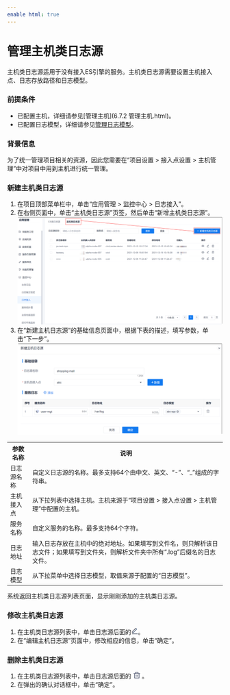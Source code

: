 ```yaml
---
enable html: true
---
```

# 管理主机类日志源

主机类日志源适用于没有接入ES引擎的服务。主机类日志源需要设置主机接入点、日志存放路径和日志模型。

### 前提条件
* 已配置主机，详细请参见[管理主机](6.7.2 管理主机.html)。
* 已配置日志模型，详细请参见[管理日志模型](15.3.3.0-config-log-model.md)。

### 背景信息                          
为了统一管理项目相关的资源，因此您需要在“项目设置 > 接入点设置 > 主机管理”中对项目中用到主机进行统一管理。        


### 新建主机类日志源
1. 在项目顶部菜单栏中，单击“应用管理 > 监控中心 > 日志接入”。
2. 在右侧页面中，单击“主机类日志源”页签，然后单击“新增主机类日志源”。      
  ![](fig/应用管理-主机日志列表.png)    
3. 在“新建主机日志源”的基础信息页面中，根据下表的描述，填写参数，单击“下一步”。          
  ![](fig/应用管理-新主机日志源.png)             
  <table>
<tr>
    <th>参数名称</th>
    <th>说明</th>
</tr>
<tr>
    <td>日志源名称</td>
    <td>自定义日志源的名称。最多支持64个由中文、英文、“-”、“_”组成的字符串。</td>
</tr>
<tr>
    <td>主机接入点</td>
    <td>从下拉列表中选择主机。主机来源于“项目设置 > 接入点设置 > 主机管理”中配置的主机。</td>
</tr>
<tr>
    <td>服务名称</td>
    <td>自定义服务的名称。最多支持64个字符。</td>
</tr>  
<tr>
    <td>日志地址</td>
    <td>输入日志存放在主机中的绝对地址。如果填写到文件名，则只解析该日志文件；如果填写到文件夹，则解析文件夹中所有“.log”后缀名的日志文件。</td>
</tr>  
<tr>
    <td>日志模型</td>
    <td>从下拉菜单中选择日志模型，取值来源于配置的“日志模型”。</td>
</tr>  
</table>

系统返回主机类日志源列表页面，显示刚刚添加的主机类日志源。

### 修改主机类日志源
1. 在主机类日志源列表中，单击日志源后面的![](fig/modify01.png)。
2. 在“编辑主机日志源”页面中，修改相应的信息，单击“确定”。

### 删除主机类日志源
1. 在主机类日志源列表中，单击日志源后面的![](fig/delete01.png)。
2. 在弹出的确认对话框中，单击“确定”。
